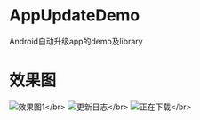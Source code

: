 # AppUpdateDemo
Android自动升级app的demo及library
# 效果图
![效果图1](https://github.com/yuan7016/AppUpdateDemo/blob/master/app/src/main/res/drawable/Screen_shot1.png")</br>
![更新日志](https://github.com/yuan7016/AppUpdateDemo/blob/master/app/src/main/res/drawable/Screenshot_showdialog.png")</br> 
![正在下载](https://github.com/yuan7016/AppUpdateDemo/blob/master/app/src/main/res/drawable/Screenshot_downloading.png")</br> 
